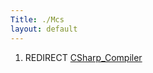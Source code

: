 ```yaml
---
Title: ./Mcs
layout: default
---
```


1.  REDIRECT [CSharp\_Compiler]({{site.url}}/CSharp_Compiler "wikilink")
